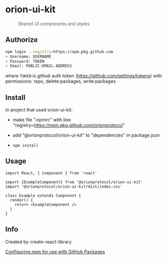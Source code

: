 # orion-ui-kit

> Shared UI components and styles

## Authorize

```bash
npm login --registry=https://npm.pkg.github.com
> Username: USERNAME
> Password: TOKEN
> Email: PUBLIC-EMAIL-ADDRESS
```

where `TOKEN` is github auth token (https://github.com/settings/tokens) with permissions: repo, delete:packages, write:packages

## Install

In project that used orion-ui-kit:

* make file ".npmrc" with line "registry=https://npm.pkg.github.com/orionprotocol"

* add "@orionprotocol/orion-ui-kit" to "dependencies" in package.json

* `npm install`

## Usage

```tsx
import React, { Component } from 'react'

import {ExampleComponent} from '@orionprotocol/orion-ui-kit'
import '@orionprotocol/orion-ui-kit/dist/index.css'

class Example extends Component {
  render() {
    return <ExampleComponent />
  }
}
```

## Info

Created by create-react-library

[Configuring npm for use with GitHub Packages](https://docs.github.com/en/free-pro-team@latest/packages/using-github-packages-with-your-projects-ecosystem/configuring-npm-for-use-with-github-packages)
